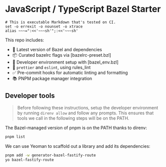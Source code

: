 # JavaScript / TypeScript Bazel Starter

    # This is executable Markdown that's tested on CI.
    set -o errexit -o nounset -o xtrace
    alias ~~~=":<<'~~~sh'";:<<'~~~sh'

This repo includes:
- 🧱 Latest version of Bazel and dependencies
- 📦 Curated bazelrc flags via [bazelrc-preset.bzl]
- 🧰 Developer environment setup with [bazel_env.bzl]
- 🎨 `prettier` and `eslint`, using rules_lint
- ✅ Pre-commit hooks for automatic linting and formatting
- 📚 PNPM package manager integration

## Developer tools

> Before following these instructions, setup the developer environment by running <code>direnv allow</code> and follow any prompts.
> This ensures that tools we call in the following steps will be on the PATH.

The Bazel-managed version of pnpm is on the PATH thanks to direnv:

~~~sh
pnpm list
~~~

We can use Yeoman to scaffold out a library and add its dependencies:

~~~sh
pnpm add -w generator-bazel-fastify-route
yo bazel-fastify-route
~~~
